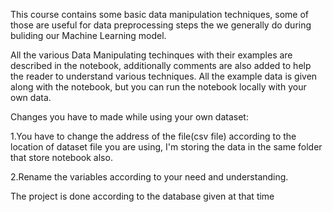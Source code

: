 This course contains some basic data manipulation techniques, some of those are useful for data preprocessing steps the we generally do during buliding our Machine Learning model.

All the various Data Manipulating techinques with their examples are described in the notebook, additionally comments are also added to help the reader to understand various techniques. All the example data is given along with the notebook, but you can run the notebook locally with your own data.

Changes you have to made while using your own dataset:

1.You have to change the address of the file(csv file) according to the location of dataset file you are using, I'm storing the data in the same folder that store notebook also.

2.Rename the variables according to your need and understanding.

The project is done according to the database given at that time
